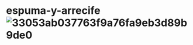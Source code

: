 # espuma-y-arrecife![33053ab037763f9a76fa9eb3d89b9de0](https://github.com/user-attachments/assets/4805c319-fb13-4416-95cf-d6dd273c6a50)
